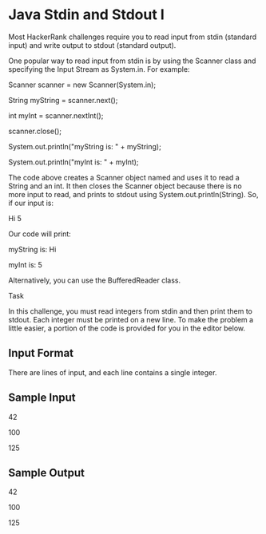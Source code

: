 # Java Stdin and Stdout I
Most HackerRank challenges require you to read input from stdin (standard input) and write output to stdout (standard output).

One popular way to read input from stdin is by using the Scanner class and specifying the Input Stream as System.in. For example:

Scanner scanner = new Scanner(System.in);

String myString = scanner.next();

int myInt = scanner.nextInt();

scanner.close();

System.out.println("myString is: " + myString);

System.out.println("myInt is: " + myInt);

The code above creates a Scanner object named  and uses it to read a String and an int. It then closes the Scanner object because there is no more input to read, and prints to stdout using System.out.println(String). So, if our input is:

Hi 5

Our code will print:

myString is: Hi

myInt is: 5

Alternatively, you can use the BufferedReader class.

Task

In this challenge, you must read  integers from stdin and then print them to stdout. Each integer must be printed on a new line. To make the problem a little easier, a portion of the code is provided for you in the editor below.

## Input Format

There are  lines of input, and each line contains a single integer.

## Sample Input

42

100

125

## Sample Output

42

100

125

